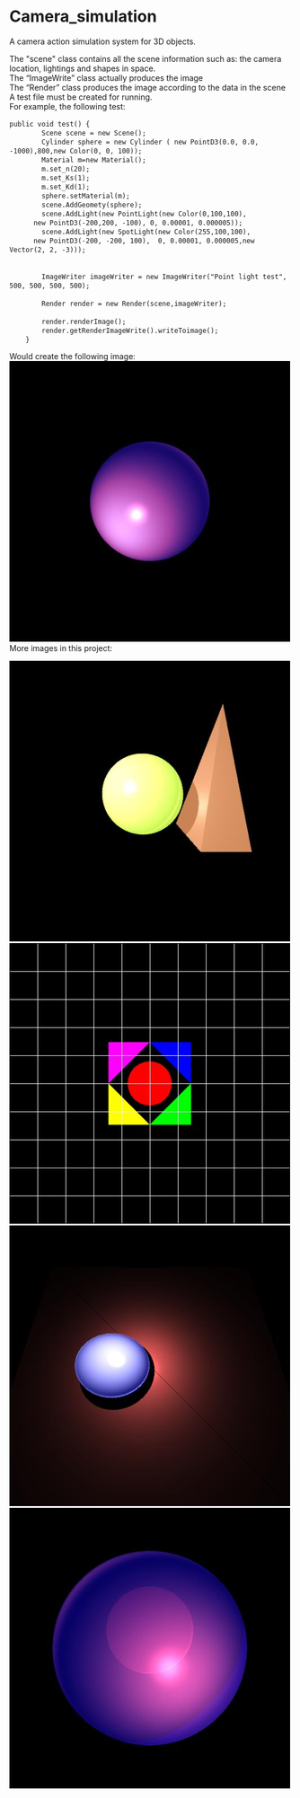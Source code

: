 # Camera_simulation
A camera action simulation system for 3D objects.

The "scene" class contains all the scene information such as: the camera location, lightings and shapes in space.  
The “ImageWrite” class actually produces the image  
The “Render” class produces the image according to the data in the scene  
A test file must be created for running.  
For example, the following test:  
```
public void test() {
		Scene scene = new Scene();
		Cylinder sphere = new Cylinder ( new PointD3(0.0, 0.0, -1000),800,new Color(0, 0, 100));
		Material m=new Material();
		m.set_n(20);
		m.set_Ks(1);
		m.set_Kd(1);
		sphere.setMaterial(m);
		scene.AddGeomety(sphere);
		scene.AddLight(new PointLight(new Color(0,100,100), 
      new PointD3(-200,200, -100), 0, 0.00001, 0.000005));
		scene.AddLight(new SpotLight(new Color(255,100,100),
      new PointD3(-200, -200, 100),  0, 0.00001, 0.000005,new Vector(2, 2, -3)));
		
	
		ImageWriter imageWriter = new ImageWriter("Point light test", 500, 500, 500, 500);
		
		Render render = new Render(scene,imageWriter);
		
		render.renderImage();
		render.getRenderImageWrite().writeToimage();
	}
```
Would create the following image:  
![](https://github.com/Maudah/Camera_Simulation/blob/master/Point%20light%20test.jpg)  
More images in this project:

![](https://github.com/Maudah/Camera_Simulation/blob/master/Picture1%20.jpg)  
![](https://github.com/Maudah/Camera_Simulation/blob/master/Emmition%20test.jpg)  
![](https://github.com/Maudah/Camera_Simulation/blob/master/Spot%20test%20plane4%20.jpg)  
![](https://github.com/Maudah/Camera_Simulation/blob/master/Recursive%20Test.jpg)  

